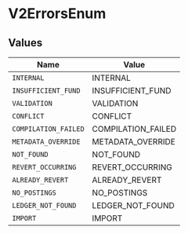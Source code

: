 # V2ErrorsEnum


## Values

| Name                 | Value                |
| -------------------- | -------------------- |
| `INTERNAL`           | INTERNAL             |
| `INSUFFICIENT_FUND`  | INSUFFICIENT_FUND    |
| `VALIDATION`         | VALIDATION           |
| `CONFLICT`           | CONFLICT             |
| `COMPILATION_FAILED` | COMPILATION_FAILED   |
| `METADATA_OVERRIDE`  | METADATA_OVERRIDE    |
| `NOT_FOUND`          | NOT_FOUND            |
| `REVERT_OCCURRING`   | REVERT_OCCURRING     |
| `ALREADY_REVERT`     | ALREADY_REVERT       |
| `NO_POSTINGS`        | NO_POSTINGS          |
| `LEDGER_NOT_FOUND`   | LEDGER_NOT_FOUND     |
| `IMPORT`             | IMPORT               |